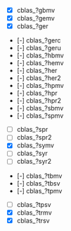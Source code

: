 - [x] cblas_?gbmv
- [x] cblas_?gemv
- [x] cblas_?ger
- [-] cblas_?gerc
- [-] cblas_?geru
- [-] cblas_?hbmv
- [-] cblas_?hemv
- [-] cblas_?her
- [-] cblas_?her2
- [-] cblas_?hpmv
- [-] cblas_?hpr
- [-] cblas_?hpr2
- [-] cblas_?sbmv
- [-] cblas_?spmv
- [ ] cblas_?spr
- [ ] cblas_?spr2
- [x] cblas_?symv
- [ ] cblas_?syr
- [ ] cblas_?syr2
- [-] cblas_?tbmv
- [-] cblas_?tbsv
- [-] cblas_?tpmv
- [ ] cblas_?tpsv
- [x] cblas_?trmv
- [x] cblas_?trsv 